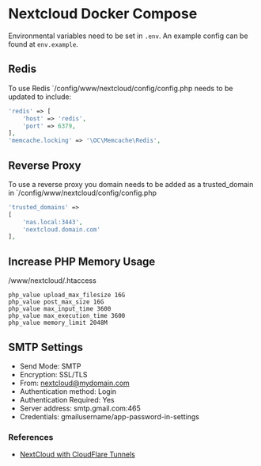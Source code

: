 # Nextcloud Docker Compose

Environmental variables need to be set in `.env`. An example config can be found at `env.example`.

## Redis

To use Redis `/config/www/nextcloud/config/config.php needs to be updated to include:

```php
'redis' => [
    'host' => 'redis',
    'port' => 6379,
],
'memcache.locking' => '\OC\Memcache\Redis',
```

## Reverse Proxy

To use a reverse proxy you domain needs to be added as a trusted_domain in `/config/www/nextcloud/config/config.php

```php
'trusted_domains' =>
[
    'nas.local:3443',
    'nextcloud.domain.com'
],
```

## Increase PHP Memory Usage

/www/nextcloud/.htaccess

```properties
php_value upload_max_filesize 16G
php_value post_max_size 16G
php_value max_input_time 3600
php_value max_execution_time 3600
php_value memory_limit 2048M
```

## SMTP Settings

* Send Mode: SMTP
* Encryption: SSL/TLS
* From: nextcloud@mydomain.com
* Authentication method: Login
* Authentication Required: Yes
* Server address: smtp.gmail.com:465
* Credentials: gmailusername/app-password-in-settings


### References

* [NextCloud with CloudFlare Tunnels](https://dbt3ch.com/books/nextcloud-with-cloudflare-tunnels/page/nextcloud-with-cloudflare-tunnels)